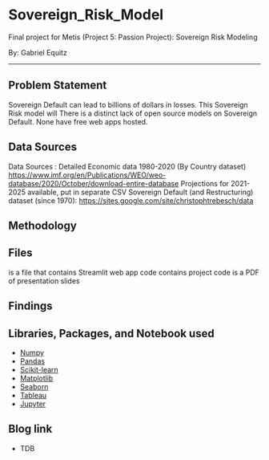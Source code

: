 # Sovereign_Risk_Model
Final project for Metis (Project 5: Passion Project): Sovereign Risk Modeling

By: Gabriel Equitz
____________________________________________________________________________

## Problem Statement
Sovereign Default can lead to billions of dollars in losses. This Sovereign Risk model will 
There is a distinct lack of open source models on Sovereign Default. None have free web apps hosted.


## Data Sources
Data Sources : Detailed Economic data 1980-2020 (By Country dataset)  https://www.imf.org/en/Publications/WEO/weo-database/2020/October/download-entire-database
Projections for 2021-2025 available, put in separate CSV
Sovereign Default (and Restructuring) dataset (since 1970): https://sites.google.com/site/christophtrebesch/data


## Methodology


## Files
is a file that contains Streamlit web app code
contains project code
is a PDF of presentation slides

## Findings



## Libraries, Packages, and Notebook used
- [Numpy](https://numpy.org/)
- [Pandas](https://pandas.pydata.org/)
- [Scikit-learn](https://scikit-learn.org/stable/)
- [Matplotlib](https://matplotlib.org/)
- [Seaborn](https://seaborn.pydata.org/)
- [Tableau](https://www.tableau.com/)
- [Jupyter](https://jupyter.org/)

## Blog link
- TDB
